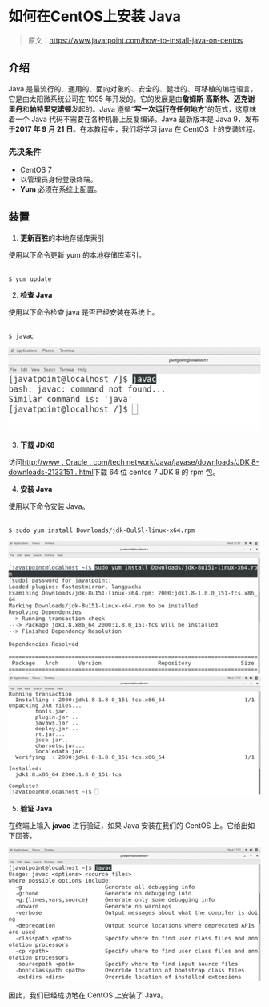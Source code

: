# 如何在CentOS上安装 Java

> 原文：<https://www.javatpoint.com/how-to-install-java-on-centos>

## 介绍

Java 是最流行的、通用的、面向对象的、安全的、健壮的、可移植的编程语言，它是由太阳微系统公司在 1995 年开发的。它的发展是由**詹姆斯·高斯林、迈克谢里丹**和**帕特里克诺顿**发起的。Java 遵循“**写一次运行在任何地方**”的范式，这意味着一个 Java 代码不需要在各种机器上反复编译。Java 最新版本是 Java 9，发布于**2017 年 9 月 21 日**。在本教程中，我们将学习 java 在 CentOS 上的安装过程。

### 先决条件

*   CentOS 7
*   以管理员身份登录终端。
*   **Yum** 必须在系统上配置。

## 装置

1) **更新百胜**的本地存储库索引

使用以下命令更新 yum 的本地存储库索引。

```

$ yum update

```

2) **检查 Java**

使用以下命令检查 java 是否已经安装在系统上。

```

$ javac

```

![CentOS How to Install Java on CentOS 1](img/e01bc59a3055761cd4f0a6e814067098.png)

3) **下载 JDK8**

访问[http://www . Oracle . com/tech network/Java/javase/downloads/JDK 8-downloads-2133151 . html](http://www.oracle.com/technetwork/java/javase/downloads/jdk8-downloads-2133151.html)下载 64 位 centos 7 JDK 8 的 rpm 包。

4) **安装 Java**

使用以下命令安装 Java。

```

$ sudo yum install Downloads/jdk-8ul5l-linux-x64.rpm

```

![CentOS How to Install Java on CentOS 2](img/4961ae09151861cdaa4978d935d1334a.png)
![CentOS How to Install Java on CentOS 3](img/f772a4464c12d84b89a346f6f95003f6.png)

5) **验证 Java**

在终端上输入 **javac** 进行验证，如果 Java 安装在我们的 CentOS 上。它给出如下回答。

![CentOS How to Install Java on CentOS 4](img/8bc0447f8fbec3bc71eacfe06fa4f35c.png)

因此，我们已经成功地在 CentOS 上安装了 Java。